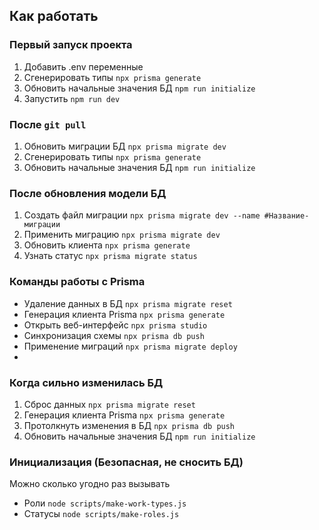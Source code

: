 
## Как работать

### Первый запуск проекта
1. Добавить .env переменные
2. Сгенерировать типы `npx prisma generate`
3. Обновить начальные значения БД `npm run initialize`
4. Запустить `npm run dev`

### После `git pull`
1. Обновить миграции БД `npx prisma migrate dev`
2. Сгенерировать типы `npx prisma generate`
3. Обновить начальные значения БД `npm run initialize`

### После обновления модели БД
1. Создать файл миграции `npx prisma migrate dev --name #Название-миграции`
2. Применить миграцию `npx prisma migrate dev`
3. Обновить клиента `npx prisma generate`
4. Узнать статус `npx prisma migrate status`


### Команды работы с Prisma
* Удаление данных в БД `npx prisma migrate reset`
* Генерация клиента Prisma `npx prisma generate`
* Открыть веб-интерфейс `npx prisma studio`
* Синхронизация схемы `npx prisma db push`
* Применение миграций `npx prisma migrate deploy`
* 

### Когда сильно изменилась БД
1. Сброс данных `npx prisma migrate reset`
2. Генерация клиента Prisma `npx prisma generate`
3. Протолкнуть изменения в БД `npx prisma db push`
4. Обновить начальные значения БД `npm run initialize`
 

### Инициализация (Безопасная, не сносить БД)
Можно сколько угодно раз вызывать
* Роли `node scripts/make-work-types.js`
* Статусы `node scripts/make-roles.js `